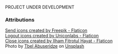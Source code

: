 PROJECT UNDER DEVELOPMENT

### Attributions

<a href="https://www.flaticon.com/free-icons/send" title="send icons">Send icons created by Freepik - Flaticon</a> <br>
<a href="https://www.flaticon.com/free-icons/logout" title="logout icons">Logout icons created by Uniconlabs - Flaticon</a> <br>
<a href="https://www.flaticon.com/free-icons/close" title="close icons">Close icons created by Ilham Fitrotul Hayat - Flaticon</a> <br>
Photo by <a href="https://unsplash.com/@tbelabuseridze?utm_content=creditCopyText&utm_medium=referral&utm_source=unsplash">Tbel Abuseridze</a> on <a href="https://unsplash.com/photos/mountain-ranges-9OpS7JDaTBw?utm_content=creditCopyText&utm_medium=referral&utm_source=unsplash">Unsplash</a>
